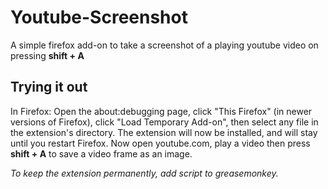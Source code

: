 # Youtube-Screenshot
A simple firefox add-on to take a screenshot of a playing youtube video on pressing **shift + A**

## Trying it out
In Firefox: Open the about:debugging page, click "This Firefox" (in newer versions of Firefox), click "Load Temporary Add-on", then select any file in the extension's directory.
The extension will now be installed, and will stay until you restart Firefox.
Now open youtube.com, play a video then press **shift + A** to save a video frame as an image.

_To keep the extension permanently, add script to greasemonkey._
